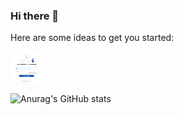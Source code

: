 ### Hi there 👋
Here are some ideas to get you started:

<img src="assets/login.png" height="50px" width="50px" />

![Anurag's GitHub stats](https://github-readme-stats.vercel.app/api?username=anuraghazra&show_icons=true&theme=radical)
